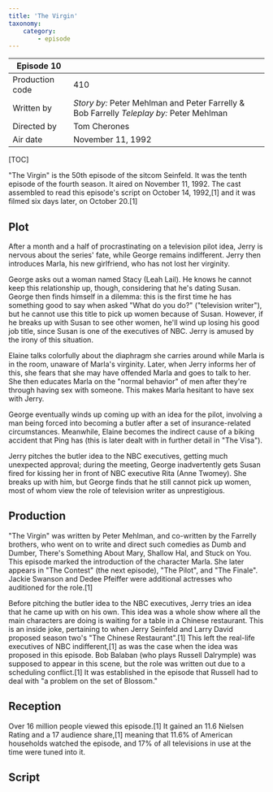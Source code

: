 ```yaml
---
title: 'The Virgin'
taxonomy:
    category:
        - episode
---
```


| Episode 10 | |
|-----------------|--------------------------------|
| Production code | 410                            |
| Written by      | _Story by:_ Peter Mehlman and Peter Farrelly & Bob Farrelly _Teleplay by:_ Peter Mehlman |
| Directed by     | Tom Cherones                   |
| Air date        | November 11, 1992                   |

[TOC]

"The Virgin" is the 50th episode of the sitcom Seinfeld. It was the tenth episode of the fourth season. It aired on November 11, 1992. The cast assembled to read this episode's script on October 14, 1992,[1] and it was filmed six days later, on October 20.[1]

## Plot

After a month and a half of procrastinating on a television pilot idea, Jerry is nervous about the series' fate, while George remains indifferent. Jerry then introduces Marla, his new girlfriend, who has not lost her virginity.

George asks out a woman named Stacy (Leah Lail). He knows he cannot keep this relationship up, though, considering that he's dating Susan. George then finds himself in a dilemma: this is the first time he has something good to say when asked "What do you do?" ("television writer"), but he cannot use this title to pick up women because of Susan. However, if he breaks up with Susan to see other women, he'll wind up losing his good job title, since Susan is one of the executives of NBC. Jerry is amused by the irony of this situation.

Elaine talks colorfully about the diaphragm she carries around while Marla is in the room, unaware of Marla's virginity. Later, when Jerry informs her of this, she fears that she may have offended Marla and goes to talk to her. She then educates Marla on the "normal behavior" of men after they're through having sex with someone. This makes Marla hesitant to have sex with Jerry.

George eventually winds up coming up with an idea for the pilot, involving a man being forced into becoming a butler after a set of insurance-related circumstances. Meanwhile, Elaine becomes the indirect cause of a biking accident that Ping has (this is later dealt with in further detail in "The Visa").

Jerry pitches the butler idea to the NBC executives, getting much unexpected approval; during the meeting, George inadvertently gets Susan fired for kissing her in front of NBC executive Rita (Anne Twomey). She breaks up with him, but George finds that he still cannot pick up women, most of whom view the role of television writer as unprestigious.

## Production

"The Virgin" was written by Peter Mehlman, and co-written by the Farrelly brothers, who went on to write and direct such comedies as Dumb and Dumber, There's Something About Mary, Shallow Hal, and Stuck on You. This episode marked the introduction of the character Marla. She later appears in "The Contest" (the next episode), "The Pilot", and "The Finale". Jackie Swanson and Dedee Pfeiffer were additional actresses who auditioned for the role.[1]

Before pitching the butler idea to the NBC executives, Jerry tries an idea that he came up with on his own. This idea was a whole show where all the main characters are doing is waiting for a table in a Chinese restaurant. This is an inside joke, pertaining to when Jerry Seinfeld and Larry David proposed season two's "The Chinese Restaurant".[1] This left the real-life executives of NBC indifferent,[1] as was the case when the idea was proposed in this episode. Bob Balaban (who plays Russell Dalrymple) was supposed to appear in this scene, but the role was written out due to a scheduling conflict.[1] It was established in the episode that Russell had to deal with "a problem on the set of Blossom."

## Reception

Over 16 million people viewed this episode.[1] It gained an 11.6 Nielsen Rating and a 17 audience share,[1] meaning that 11.6% of American households watched the episode, and 17% of all televisions in use at the time were tuned into it.

## Script
